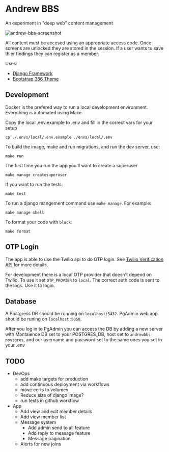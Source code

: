 # Andrew BBS
An experiment in "deep web" content management

![andrew-bbs-screenshot](https://user-images.githubusercontent.com/1101232/231088045-71506ca9-e771-4604-9535-cb01f09ce1d6.png)

All content must be accesed using an appropriate access code. Once screens are unlocked they are stored in the session. If a user wants to save thier findings they can register as a member.

Uses:

* [Django Framework](https://www.djangoproject.com/)
* [Bootstrap 386 Theme](https://github.com/kristopolous/BOOTSTRA.386)
 
## Development
Docker is the prefered way to run a local development environment. Everything is automated using Make.

Copy the local .env.example to .env and fill in the correct vars for your setup
```
cp ./.envs/local/.env.example ./envs/local/.env
```

To build the image, make and run migrations, and run the dev server, use:
```
make run
```

The first time you run the app you'll want to create a superuser
```
make manage createsuperuser
```

If you want to run the tests:
```
make test
```

To run a django mangement command use `make manage`. For example:
```
make manage shell
```

To format your code with `black`:
```
make format
```

## OTP Login
The app is able to use the Twilio api to do OTP login. See [Twilio Verification API](https://www.twilio.com/docs/verify/api) for more details. 

For development there is a local OTP provider that doesn't depend on Twilio. To use it set `OTP_PROVIER` to `local`. The correct auth code is sent to the logs. Use it to login.

## Database
A Postgress DB should be running on `localhost:5432`. 
PgAdmin web app should be runing on `localhost:5050`. 

After you log in to PgAdmin you can access the DB by adding a new server with Mantaience DB set to your POSTGRES_DB, host set to `andrewbbs-postgres`, and our username and password set to the same ones you set in your .env

## TODO
- DevOps
  - add make targets for production
  - add continuous deployment via workflows
  - move certs to volumes
  - Reduce size of django image?
  - run tests in github workflow
- App
  - Add view and edit member details
  - Add view member list
  - Message system
    - Add admin send to all feature
    - Add reply to message feature
    - Message pagination
  - Alerts for new joins
